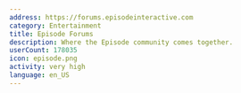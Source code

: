 ```yaml
---
address: https://forums.episodeinteractive.com
category: Entertainment
title: Episode Forums
description: Where the Episode community comes together.
userCount: 178035
icon: episode.png
activity: very high
language: en_US
---
```

